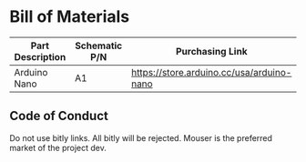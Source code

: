 # Bill of Materials #
| Part Description | Schematic P/N | Purchasing Link |
|------------------|---------------|-----------------|
| Arduino Nano | A1 | https://store.arduino.cc/usa/arduino-nano |











## Code of Conduct ##
Do not use bitly links. All bitly will be rejected.
Mouser is the preferred market of the project dev.


